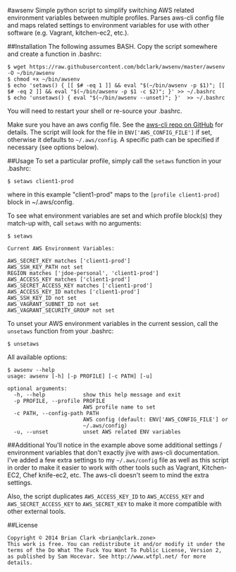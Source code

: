 #awsenv
Simple python script to simplify switching AWS related environment variables
between multiple profiles. Parses aws-cli config file and maps related settings
to environment variables for use with other software (e.g. Vagrant, kitchen-ec2,
etc.).


##Installation
The following assumes BASH. Copy the script somewhere and create a function in
.bashrc:

```
$ wget https://raw.githubusercontent.com/bdclark/awsenv/master/awsenv -O ~/bin/awsenv
$ chmod +x ~/bin/awsenv
$ echo 'setaws() { [[ $# -eq 1 ]] && eval "$(~/bin/awsenv -p $1)"; [[ $# -eq 2 ]] && eval "$(~/bin/awsenv -p $1 -c $2)"; }' >> ~/.bashrc
$ echo 'unsetaws() { eval "$(~/bin/awsenv --unset)"; }'  >> ~/.bashrc
```
You will need to restart your shell or re-source your .bashrc.

Make sure you have an aws config file. See the
[aws-cli repo on GitHub](https://github.com/aws/aws-cli) for details. The script
will look for the file in `ENV['AWS_CONFIG_FILE']` if set, otherwise it defaults
to `~/.aws/config`.  A specific path can be specified if necessary (see options
below).

##Usage
To set a particular profile, simply call the `setaws` function in your .bashrc:
```
$ setaws client1-prod
```
where in this example "client1-prod" maps to the `[profile client1-prod]` block
in ~/.aws/config.

To see what environment variables are set and which profile block(s) they match-up
with, call `setaws` with no arguments:
```
$ setaws

Current AWS Environment Variables:

AWS_SECRET_KEY matches ['client1-prod']
AWS_SSH_KEY_PATH not set
REGION matches ['jdoe-personal', 'client1-prod']
AWS_ACCESS_KEY matches ['client1-prod']
AWS_SECRET_ACCESS_KEY matches ['client1-prod']
AWS_ACCESS_KEY_ID matches ['client1-prod']
AWS_SSH_KEY_ID not set
AWS_VAGRANT_SUBNET_ID not set
AWS_VAGRANT_SECURITY_GROUP not set
```

To unset your AWS environment variables in the current session, call the
`unsetaws` function from your .bashrc:
```
$ unsetaws
```

All available options:
```
$ awsenv --help
usage: awsenv [-h] [-p PROFILE] [-c PATH] [-u]

optional arguments:
  -h, --help            show this help message and exit
  -p PROFILE, --profile PROFILE
                        AWS profile name to set
  -c PATH, --config-path PATH
                        AWS config (default: ENV['AWS_CONFIG_FILE'] or
                        ~/.aws/config)
  -u, --unset           unset AWS related ENV variables
```

##Additional
You'll notice in the example above some additional settings / environment
variables that don't exactly jive with aws-cli documentation.  I've added a few
extra settings to my `~/.aws/config` file as well as this script in order to
make it easier to work with other tools such as Vagrant, Kitchen-EC2, Chef
knife-ec2, etc.  The aws-cli doesn't seem to mind the extra settings.

Also, the script duplicates `AWS_ACCESS_KEY_ID` to `AWS_ACCESS_KEY` and
`AWS_SECRET_ACCESS_KEY` to `AWS_SECRET_KEY` to make it more compatible with other
external tools.

##License
```
Copyright © 2014 Brian Clark <brian@clark.zone>
This work is free. You can redistribute it and/or modify it under the
terms of the Do What The Fuck You Want To Public License, Version 2,
as published by Sam Hocevar. See http://www.wtfpl.net/ for more details.
```
